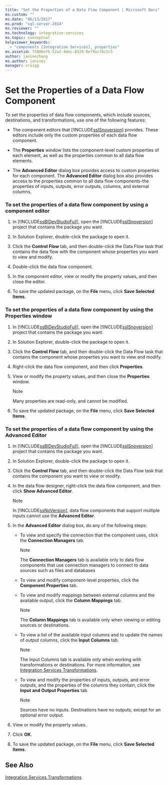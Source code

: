 ```yaml
---
title: "Set the Properties of a Data Flow Component | Microsoft Docs"
ms.custom: ""
ms.date: "06/13/2017"
ms.prod: "sql-server-2014"
ms.reviewer: ""
ms.technology: integration-services
ms.topic: conceptual
helpviewer_keywords: 
  - "components [Integration Services], properties"
ms.assetid: 73000ef6-52a2-4dec-8320-0e79acf0c2c5
author: janinezhang
ms.author: janinez
manager: craigg
---
```

# Set the Properties of a Data Flow Component
  To set the properties of data flow components, which include sources, destinations, and transformations, use one of the following features:  
  
-   The component editors that [!INCLUDE[ssISnoversion](../../includes/ssisnoversion-md.md)] provides. These editors include only the custom properties of each data flow component.  
  
-   The **Properties** window lists the component-level custom properties of each element, as well as the properties common to all data flow elements.  
  
-   The **Advanced Editor** dialog box provides access to custom properties for each component. The **Advanced Editor** dialog box also provides access to the properties common to all data flow components-the properties of inputs, outputs, error outputs, columns, and external columns.  
  
### To set the properties of a data flow component by using a component editor  
  
1.  In [!INCLUDE[ssBIDevStudioFull](../../includes/ssbidevstudiofull-md.md)], open the [!INCLUDE[ssISnoversion](../../includes/ssisnoversion-md.md)] project that contains the package you want.  
  
2.  In Solution Explorer, double-click the package to open it.  
  
3.  Click the **Control Flow** tab, and then double-click the Data Flow task that contains the data flow with the component whose properties you want to view and modify.  
  
4.  Double-click the data flow component.  
  
5.  In the component editor, view or modify the property values, and then close the editor.  
  
6.  To save the updated package, on the **File** menu, click **Save Selected Items**.  
  
### To set the properties of a data flow component by using the Properties window  
  
1.  In [!INCLUDE[ssBIDevStudioFull](../../includes/ssbidevstudiofull-md.md)], open the [!INCLUDE[ssISnoversion](../../includes/ssisnoversion-md.md)] project that contains the package you want.  
  
2.  In Solution Explorer, double-click the package to open it.  
  
3.  Click the **Control Flow** tab, and then double-click the Data Flow task that contains the component whose properties you want to view and modify.  
  
4.  Right-click the data flow component, and then click **Properties**.  
  
5.  View or modify the property values, and then close the **Properties** window.  
  
    > [!NOTE]  
    >  Many properties are read-only, and cannot be modified.  
  
6.  To save the updated package, on the **File** menu, click **Save Selected Items**.  
  
### To set the properties of a data flow component by using the Advanced Editor  
  
1.  In [!INCLUDE[ssBIDevStudioFull](../../includes/ssbidevstudiofull-md.md)], open the [!INCLUDE[ssISnoversion](../../includes/ssisnoversion-md.md)] project that contains the package you want.  
  
2.  In Solution Explorer, double-click the package to open it.  
  
3.  Click the **Control Flow** tab, and then double-click the Data Flow task that contains the component you want to view or modify.  
  
4.  In the data flow designer, right-click the data flow component, and then click **Show Advanced Editor**.  
  
    > [!NOTE]  
    >  In [!INCLUDE[ssNoVersion](../../includes/ssnoversion-md.md)], data flow components that support multiple inputs cannot use the **Advanced Editor**.  
  
5.  In the **Advanced Editor** dialog box, do any of the following steps:  
  
    -   To view and specify the connection that the component uses, click the **Connection Managers** tab.  
  
        > [!NOTE]  
        >  The **Connection Managers** tab is available only to data flow components that use connection managers to connect to data sources such as files and databases  
  
    -   To view and modify component-level properties, click the **Component Properties** tab.  
  
    -   To view and modify mappings between external columns and the available output, click the **Column Mappings** tab.  
  
        > [!NOTE]  
        >  The **Column Mappings** tab is available only when viewing or editing sources or destinations.  
  
    -   To view a list of the available input columns and to update the names of output columns, click the **Input Columns** tab.  
  
        > [!NOTE]  
        >  The Input Columns tab is available only when working with transformations or destinations. For more information, see [Integration Services Transformations](transformations/integration-services-transformations.md).  
  
    -   To view and modify the properties of inputs, outputs, and error outputs, and the properties of the columns they contain, click the **Input and Output Properties** tab.  
  
        > [!NOTE]  
        >  Sources have no inputs. Destinations have no outputs, except for an optional error output.  
  
6.  View or modify the property values.  
  
7.  Click **OK**.  
  
8.  To save the updated package, on the **File** menu, click **Save Selected Items**.  
  
## See Also  
 [Integration Services Transformations](transformations/integration-services-transformations.md)  
  
  
